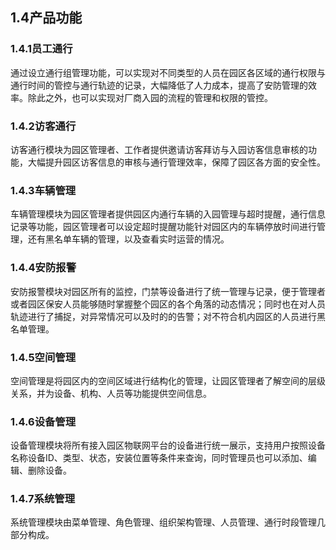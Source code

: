 ## 1.4产品功能

### 1.4.1员工通行

通过设立通行组管理功能，可以实现对不同类型的人员在园区各区域的通行权限与通行时间的管控与通行轨迹的记录，大幅降低了人力成本，提高了安防管理的效率。除此之外，也可以实现对厂商入园的流程的管理和权限的管控。

### 1.4.2访客通行

访客通行模块为园区管理者、工作者提供邀请访客拜访与入园访客信息审核的功能，大幅提升园区访客信息的审核与通行管理效率，保障了园区各方面的安全性。

### 1.4.3车辆管理

车辆管理模块为园区管理者提供园区内通行车辆的入园管理与超时提醒，通行信息记录等功能，园区管理者可以设定超时提醒功能针对园区内的车辆停放时间进行管理，还有黑名单车辆的管理，以及查看实时运营的情况。

### 1.4.4安防报警

安防报警模块对园区所有的监控，门禁等设备进行了统一管理与记录，便于管理者或者园区保安人员能够随时掌握整个园区的各个角落的动态情况；同时也在对人员轨迹进行了捕捉，对异常情况可以及时的的告警；对不符合机内园区的人员进行黑名单管理。

### 1.4.5空间管理

空间管理是将园区内的空间区域进行结构化的管理，让园区管理者了解空间的层级关系，并为设备、机构、人员等功能提供空间信息。

### 1.4.6设备管理

设备管理模块将所有接入园区物联网平台的设备进行统一展示，支持用户按照设备名称设备ID、类型、状态，安装位置等条件来查询，同时管理员也可以添加、编辑、删除设备。

### 1.4.7系统管理

系统管理模块由菜单管理、角色管理、组织架构管理、人员管理、通行时段管理几部分构成。